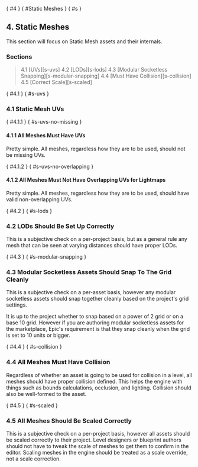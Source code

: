
[](){ #4 }
[](){ #Static Meshes }
[](){ #s }
## 4. Static Meshes

This section will focus on Static Mesh assets and their internals.

### Sections

> 4.1 [UVs][s-uvs]
> 4.2 [LODs][s-lods]
> 4.3 [Modular Socketless Snapping][s-modular-snapping]
> 4.4 [Must Have Collision][s-collision]
> 4.5 [Correct Scale][s-scaled]

[](){ #4.1 }
[](){ #s-uvs }
### 4.1 Static Mesh UVs

[](){ #4.1.1 }
[](){ #s-uvs-no-missing }
#### 4.1.1 All Meshes Must Have UVs

Pretty simple. All meshes, regardless how they are to be used, should not be missing UVs.

[](){ #4.1.2 }
[](){ #s-uvs-no-overlapping }
#### 4.1.2 All Meshes Must Not Have Overlapping UVs for Lightmaps

Pretty simple. All meshes, regardless how they are to be used, should have valid non-overlapping UVs.

[](){ #4.2 }
[](){ #s-lods }
### 4.2 LODs Should Be Set Up Correctly

This is a subjective check on a per-project basis, but as a general rule any mesh that can be seen at varying distances should have proper LODs.

[](){ #4.3 }
[](){ #s-modular-snapping }
### 4.3 Modular Socketless Assets Should Snap To The Grid Cleanly

This is a subjective check on a per-asset basis, however any modular socketless assets should snap together cleanly based on the project's grid settings.

It is up to the project whether to snap based on a power of 2 grid or on a base 10 grid. However if you are authoring modular socketless assets for the marketplace, Epic's requirement is that they snap cleanly when the grid is set to 10 units or bigger.

[](){ #4.4 }
[](){ #s-collision }
### 4.4 All Meshes Must Have Collision

Regardless of whether an asset is going to be used for collision in a level, all meshes should have proper collision defined. This helps the engine with things such as bounds calculations, occlusion, and lighting. Collision should also be well-formed to the asset.

[](){ #4.5 }
[](){ #s-scaled }
### 4.5 All Meshes Should Be Scaled Correctly

This is a subjective check on a per-project basis, however all assets should be scaled correctly to their project. Level designers or blueprint authors should not have to tweak the scale of meshes to get them to confirm in the editor. Scaling meshes in the engine should be treated as a scale override, not a scale correction.
